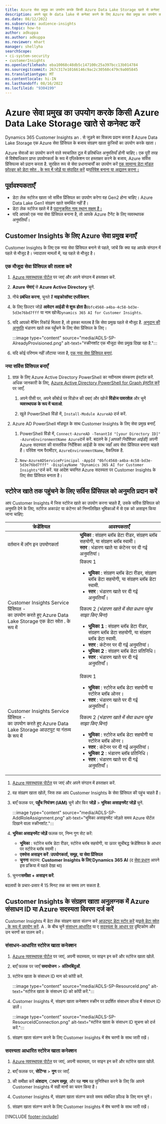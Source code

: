 ```yaml
---
title: Azure सेवा प्रमुख का उपयोग करके किसी Azure Data Lake Storage खाते से कनेक्ट करें
description: अपने खुद के data lake से कनेक्ट करने के लिए Azure सेवा प्रमुख का उपयोग करें.
ms.date: 08/12/2022
ms.subservice: audience-insights
ms.topic: how-to
author: adkuppa
ms.author: adkuppa
ms.reviewer: mhart
manager: shellyha
searchScope:
- ci-system-security
- customerInsights
ms.openlocfilehash: eba10068c48db5c147100c25a397bcc13b014784
ms.sourcegitcommit: 267c317e10166146c9ac2c30560c479c9a005845
ms.translationtype: MT
ms.contentlocale: hi-IN
ms.lasthandoff: 08/16/2022
ms.locfileid: "9304199"
---
```

# <a name="connect-to-an-azure-data-lake-storage-account-by-using-an-azure-service-principal"></a>Azure सेवा प्रमुख का उपयोग करके किसी Azure Data Lake Storage खाते से कनेक्ट करें

Dynamics 365 Customer Insights an . से जुड़ने का विकल्प प्रदान करता है Azure Data Lake Storage एक Azure सेवा प्रिंसिपल के बजाय संग्रहण खाता कुंजियों का उपयोग करके खाता।

Azure सेवाओं का उपयोग करने वाले स्वचालित टूल में प्रतिबंधित अनुमतियाँ होनी चाहिए। एक पूरी तरह से विशेषाधिकार प्राप्त उपयोगकर्ता के रूप में एप्लिकेशन पर हस्ताक्षर करने के बजाय, Azure सर्विस प्रिंसिपल्स को प्रदान करता है. सुरक्षित रूप से सेवा प्रधानाचार्यों का उपयोग करें [एक सामान्य डेटा मॉडल फ़ोल्डर को डेटा स्रोत . के रूप में जोड़ें या संपादित करें](connect-common-data-model.md) या[परिवेश बनाना या अद्यतन करना।](create-environment.md)

## <a name="prerequisites"></a>पूर्वावश्यकताएँ

- डेटा लेक स्टोरेज खाता जो सर्विस प्रिंसिपल का उपयोग करेगा वह Gen2 होना चाहिए। Azure Data Lake Gen1 संग्रहण खाते समर्थित नहीं हैं।
- डेटा लेक स्टोरेज खाते में है [पदानुक्रमित नाम स्थान सक्षम है।](/azure/storage/blobs/data-lake-storage-namespace)
- यदि आपको एक नया सेवा प्रिंसिपल बनाना है, तो आपके Azure टैनेंट के लिए व्यवस्थापक अनुमतियाँ।

## <a name="create-an-azure-service-principal-for-customer-insights"></a>Customer Insights के लिए Azure सेवा प्रमुख बनाएँ

Customer Insights के लिए एक नया सेवा प्रिंसिपल बनाने से पहले, जांचें कि क्या यह आपके संगठन में पहले से मौजूद है। ज्यादातर मामलों में, यह पहले से मौजूद है।

### <a name="look-for-an-existing-service-principal"></a>एक मौजूदा सेवा प्रिंसिपल की तलाश करें

1. [Azure व्यवस्थापक पोर्टल](https://portal.azure.com) पर जाएं और अपने संगठन में हस्ताक्षर करें.

2. **Azure सेवाएं** से **Azure Active Directory** चुनें.

3. नीचे **प्रबंधित करना**, चुनते हैं **माइक्रोसॉफ्ट एप्लीकेशन**.

4. के लिए फ़िल्टर जोड़ें **आवेदन आईडी से शुरू होता है**`0bfc4568-a4ba-4c58-bd3e-5d3e76bd7fff` या नाम खोजें`Dynamics 365 AI for Customer Insights`.

5. यदि आपको मैचिंग रिकॉर्ड मिलता है, तो इसका मतलब है कि सेवा प्रमुख पहले से मौजूद है. [अनुदान की अनुमति](#grant-permissions-to-the-service-principal-to-access-the-storage-account) भंडारण खाते तक पहुँचने के लिए सेवा प्रिंसिपल के लिए।

   :::image type="content" source="media/ADLS-SP-AlreadyProvisioned.png" alt-text="स्क्रीनशॉट एक मौजूदा सेवा प्रमुख दिखा रहा है.":::

6. यदि कोई परिणाम नहीं लौटाया जाता है, [एक नया सेवा प्रिंसिपल बनाएं](#create-a-new-service-principal).

### <a name="create-a-new-service-principal"></a>नया सर्विस प्रिंसिपल बनाएँ

1. ग्राफ़ के लिए Azure Active Directory PowerShell का नवीनतम संस्करण इंस्टॉल करें. अधिक जानकारी के लिए, [Azure Active Directory PowerShell for Graph इंस्टॉल करें](/powershell/azure/active-directory/install-adv2) पर जाएँ.

   1. अपने पीसी पर, अपने कीबोर्ड पर विंडोज की दबाएं और खोजें **विंडोज पावरशेल** और चुनें **व्यवस्थापक के रूप में चलाओ**.

   1. खुले PowerShell विंडो में, `Install-Module AzureAD` दर्ज करें.

2. Azure AD PowerShell मॉड्यूल के साथ Customer Insights के लिए सेवा प्रमुख बनाएँ.

   1. PowerShell विंडो में, `Connect-AzureAD -TenantId "[your Directory ID]" -AzureEnvironmentName Azure`दर्ज करें. बदलने के *[आपकी निर्देशिका आईडी]* अपनी Azure सदस्यता की वास्तविक निर्देशिका आईडी के साथ जहाँ आप सेवा प्रिंसिपल बनाना चाहते हैं। परिवेश नाम पैरामीटर, `AzureEnvironmentName`, वैकल्पिक है.
  
   1. `New-AzureADServicePrincipal -AppId "0bfc4568-a4ba-4c58-bd3e-5d3e76bd7fff" -DisplayName "Dynamics 365 AI for Customer Insights"`दर्ज करें. यह आदेश चयनित Azure सदस्यता पर Customer Insights के लिए सेवा प्रिंसिपल बनाता है।

## <a name="grant-permissions-to-the-service-principal-to-access-the-storage-account"></a>स्टोरेज खाते तक पहुंचने के लिए सर्विस प्रिंसिपल को अनुमति प्रदान करें

आप Customer Insights में जिस स्टोरेज खाते का उपयोग करना चाहते हैं, उसके सर्विस प्रिंसिपल को अनुमति देने के लिए, स्टोरेज अकाउंट या कंटेनर को निम्नलिखित भूमिकाओं में से एक को असाइन किया जाना चाहिए:

|क्रेडेंशियल|आवश्यकताएँ|
|----------|------------|
|वर्तमान में लॉग इन उपयोगकर्ता|**भूमिका** : संग्रहण ब्लॉब डेटा रीडर, संग्रहण ब्लॉब सहयोगी, या संग्रहण ब्लॉब स्वामी।<br>**स्तर** : भंडारण खाते या कंटेनर पर दी गई अनुमतियां।</br>|
|Customer Insights Service प्रिंसिपल -<br>का उपयोग करते हुए Azure Data Lake Storage एक डेटा स्रोत . के रूप में</br>|विकल्प 1<ul><li>**भूमिका** : संग्रहण ब्लॉब डेटा रीडर, संग्रहण ब्लॉब डेटा सहयोगी, या संग्रहण ब्लॉब डेटा स्वामी.</li><li>**स्तर** : भंडारण खाते पर दी गई अनुमतियाँ।</li></ul>विकल्प 2 *(भंडारण खाते में सेवा प्रधान पहुंच साझा किए बिना)*<ul><li>**भूमिका 1** : संग्रहण ब्लॉब डेटा रीडर, संग्रहण ब्लॉब डेटा सहयोगी, या संग्रहण ब्लॉब डेटा स्वामी.</li><li>**स्तर** : कंटेनर पर दी गई अनुमतियां।</li><li>**भूमिका 2** : संग्रहण ब्लॉब डेटा प्रतिनिधि।</li><li>**स्तर** : भंडारण खाते पर दी गई अनुमतियाँ।</li></ul>|
|Customer Insights Service प्रिंसिपल - <br>का उपयोग करते हुए Azure Data Lake Storage आउटपुट या गंतव्य के रूप में</br>|विकल्प 1<ul><li>**भूमिका** : स्टोरेज ब्लॉब डेटा सहयोगी या स्टोरेज ब्लॉब ओनर।</li><li>**स्तर** : भंडारण खाते पर दी गई अनुमतियाँ।</li></ul>विकल्प 2 *(भंडारण खाते में सेवा प्रधान पहुंच साझा किए बिना)*<ul><li>**भूमिका** : स्टोरेज ब्लॉब डेटा सहयोगी या स्टोरेज ब्लॉब ओनर।</li><li>**स्तर** : कंटेनर पर दी गई अनुमतियां।</li><li>**भूमिका 2** : भंडारण ब्लॉब प्रतिनिधि।</li><li>**स्तर** : भंडारण खाते पर दी गई अनुमतियाँ।</li></ul>|

1. [Azure व्यवस्थापक पोर्टल](https://portal.azure.com) पर जाएं और अपने संगठन में हस्ताक्षर करें.

1. वह संग्रहण खाता खोलें, जिस तक आप Customer Insights के सेवा प्रिंसिपल की पहुंच चाहते हैं।

1. बाएँ फलक पर, **पहुँच नियंत्रण (IAM)** चुनें और फिर **जोड़ें** > **भूमिका असाइनमेंट जोड़ें** चुनें.

   :::image type="content" source="media/ADLS-SP-AddRoleAssignment.png" alt-text="भूमिका असाइनमेंट जोड़ते समय Azure पोर्टल दिखाने वाला स्क्रीनशॉट.":::

1. **भूमिका असाइनमेंट जोड़ें** फलक पर, निम्न गुण सेट करें:
   - **भूमिका** : स्टोरेज ब्लॉब डेटा रीडर, स्टोरेज ब्लॉब सहयोगी, या ऊपर सूचीबद्ध क्रेडेंशियल के आधार पर स्टोरेज ब्लॉब स्वामी।
   - **एक्सेस असाइन करें** :**उपयोगकर्ता, समूह, या सेवा प्रिंसिपल**
   - **चुनना** सदस्य: **Customer Insights के लिए Dynamics 365 AI** (द [सेवा प्रधान](#create-a-new-service-principal) आपने इस प्रक्रिया में पहले देखा था)

1. चुनना**समीक्षा + असाइन करें**.

बदलावों के प्रचार-प्रसार में 15 मिनट तक का समय लग सकता है.

## <a name="enter-the-azure-resource-id-or-the-azure-subscription-details-in-the-storage-account-attachment-to-customer-insights"></a>Customer Insights के संग्रहण खाता अनुलग्नक में Azure संसाधन ID या Azure सदस्यता विवरण दर्ज करें

Customer Insights में डेटा लेक संग्रहण खाता संलग्न करें [आउटपुट डेटा स्टोर करें](manage-environments.md) या[इसे डेटा स्रोत . के रूप में उपयोग करें](connect-dataverse-managed-lake.md). A . के बीच चुनें [संसाधन आधारित](#resource-based-storage-account-connection) या ए [सदस्यता के आधार पर](#subscription-based-storage-account-connection) दृष्टिकोण और उन चरणों का पालन करें।

### <a name="resource-based-storage-account-connection"></a>संसाधन-आधारित स्टोरेज खाता कनेक्शन

1. [Azure व्यवस्थापक पोर्टल](https://portal.azure.com) पर जाएं, अपनी सदस्यता, पर साइन इन करें और स्टोरेज खाता खोलें.

1. बाएँ फलक पर जाएँ **समायोजन** > **अंतिमबिंदुओं**.

1. स्टोरेज खाता के संसाधन ID मान को कॉपी करें.

   :::image type="content" source="media/ADLS-SP-ResourceId.png" alt-text="स्टोरेज खाता के संसाधन ID को कॉपी करें.":::

1. Customer Insights में, संग्रहण खाता कनेक्शन स्क्रीन पर प्रदर्शित संसाधन फ़ील्ड में संसाधन ID डालें।

   :::image type="content" source="media/ADLS-SP-ResourceIdConnection.png" alt-text="स्टोरेज खाता के संसाधन ID सूचना को दर्ज करें.":::

1. संग्रहण खाता संलग्न करने के लिए Customer Insights में शेष चरणों के साथ जारी रखें।

### <a name="subscription-based-storage-account-connection"></a>सदस्यता आधारित स्टोरेज खाता कनेक्शन

1. [Azure व्यवस्थापक पोर्टल](https://portal.azure.com) पर जाएं, अपनी सदस्यता, पर साइन इन करें और स्टोरेज खाता खोलें.

1. बाएँ फलक पर, **सेटिंग्स** > **गुण** पर जाएँ.

1. की समीक्षा करें **अंशदान**, **ाधन समूह**, और यह **नाम** यह सुनिश्चित करने के लिए कि आपने Customer Insights में सही मानों का चयन किया है।

1. Customer Insights में, संग्रहण खाता संलग्न करते समय संबंधित फ़ील्ड के लिए मान चुनें।

1. संग्रहण खाता संलग्न करने के लिए Customer Insights में शेष चरणों के साथ जारी रखें।

[!INCLUDE [footer-include](includes/footer-banner.md)]
